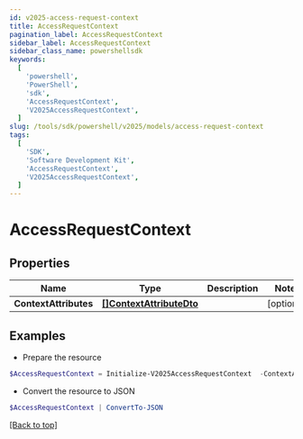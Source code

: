 ```yaml
---
id: v2025-access-request-context
title: AccessRequestContext
pagination_label: AccessRequestContext
sidebar_label: AccessRequestContext
sidebar_class_name: powershellsdk
keywords:
  [
    'powershell',
    'PowerShell',
    'sdk',
    'AccessRequestContext',
    'V2025AccessRequestContext',
  ]
slug: /tools/sdk/powershell/v2025/models/access-request-context
tags:
  [
    'SDK',
    'Software Development Kit',
    'AccessRequestContext',
    'V2025AccessRequestContext',
  ]
---
```


# AccessRequestContext

## Properties

| Name | Type | Description | Notes |
| --- | --- | --- | --- |
| **ContextAttributes** | [**[]ContextAttributeDto**](context-attribute-dto) |  | [optional] |

## Examples

- Prepare the resource

```powershell
$AccessRequestContext = Initialize-V2025AccessRequestContext  -ContextAttributes null
```

- Convert the resource to JSON

```powershell
$AccessRequestContext | ConvertTo-JSON
```

[[Back to top]](#)
